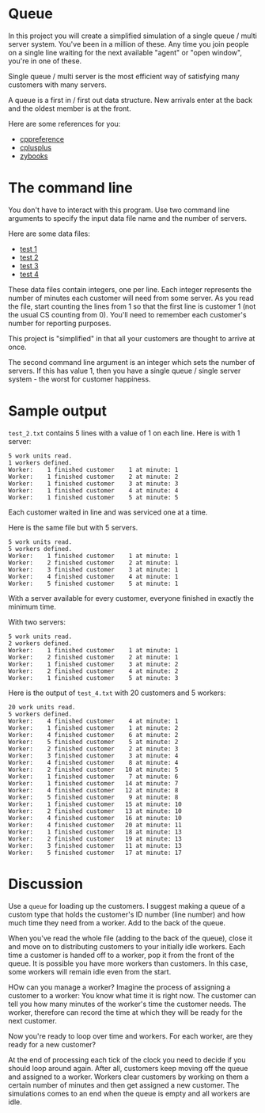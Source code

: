 # Queue

In this project you will create a simplified simulation of a single queue / multi server system. You've been in a million of these. Any time you join people on a single line waiting for the next available "agent" or "open window", you're in one of these.

Single queue / multi server is the most efficient way of satisfying many customers with many servers. 

A queue is a first in / first out data structure. New arrivals enter at the back and the oldest member is at the front.

Here are some references for you:

* [cppreference](http://en.cppreference.com/w/cpp/container/queue)
* [cplusplus](http://www.cplusplus.com/reference/queue/queue/)
* [zybooks](https://learn.zybooks.com/zybook/CARTHAGECSC1120KivolowitzSpring2018/chapter/14/section/6)

# The command line

You don't have to interact with this program. Use two command line arguments to specify the input data file name and the number of servers.

Here are some data files:

* [test 1](./test_1.txt)
* [test 2](./test_2.txt)
* [test 3](./test_3.txt)
* [test 4](./test_4.txt)

These data files contain integers, one per line. Each integer represents the number of minutes each customer will need from some server. As you read the file, start counting the lines from 1 so that the first line is customer 1 (not the usual CS counting from 0). You'll need to remember each customer's number for reporting purposes.

This project is "simplified" in that all your customers are thought to arrive at once.

The second command line argument is an integer which sets the number of servers. If this has value 1, then you have a single queue / single server system - the worst for customer happiness.

# Sample output

```test_2.txt``` contains 5 lines with a value of 1 on each line. Here is with 1 server:

```
5 work units read.
1 workers defined.
Worker:    1 finished customer    1 at minute: 1
Worker:    1 finished customer    2 at minute: 2
Worker:    1 finished customer    3 at minute: 3
Worker:    1 finished customer    4 at minute: 4
Worker:    1 finished customer    5 at minute: 5
```

Each customer waited in line and was serviced one at a time.

Here is the same file but with 5 servers.

```
5 work units read.
5 workers defined.
Worker:    1 finished customer    1 at minute: 1
Worker:    2 finished customer    2 at minute: 1
Worker:    3 finished customer    3 at minute: 1
Worker:    4 finished customer    4 at minute: 1
Worker:    5 finished customer    5 at minute: 1
```

With a server available for every customer, everyone finished in exactly the minimum time.

With two servers:

```
5 work units read.
2 workers defined.
Worker:    1 finished customer    1 at minute: 1
Worker:    2 finished customer    2 at minute: 1
Worker:    1 finished customer    3 at minute: 2
Worker:    2 finished customer    4 at minute: 2
Worker:    1 finished customer    5 at minute: 3
```

Here is the output of ```test_4.txt``` with 20 customers and 5 workers:

```
20 work units read.
5 workers defined.
Worker:    4 finished customer    4 at minute: 1
Worker:    1 finished customer    1 at minute: 2
Worker:    4 finished customer    6 at minute: 2
Worker:    5 finished customer    5 at minute: 2
Worker:    2 finished customer    2 at minute: 3
Worker:    3 finished customer    3 at minute: 4
Worker:    4 finished customer    8 at minute: 4
Worker:    2 finished customer   10 at minute: 5
Worker:    1 finished customer    7 at minute: 6
Worker:    1 finished customer   14 at minute: 7
Worker:    4 finished customer   12 at minute: 8
Worker:    5 finished customer    9 at minute: 8
Worker:    1 finished customer   15 at minute: 10
Worker:    2 finished customer   13 at minute: 10
Worker:    4 finished customer   16 at minute: 10
Worker:    4 finished customer   20 at minute: 11
Worker:    1 finished customer   18 at minute: 13
Worker:    2 finished customer   19 at minute: 13
Worker:    3 finished customer   11 at minute: 13
Worker:    5 finished customer   17 at minute: 17
```

# Discussion

Use a ```queue``` for loading up the customers. I suggest making a queue of a custom type that holds the customer's ID number (line number) and how much time they need from a worker. Add to the back of the queue. 

When you've read the whole file (adding to the back of the queue), close it and move on to distributing customers to your initially idle workers. Each time a customer is handed off to a worker, pop it from the front of the queue. It is possible you have more workers than customers. In this case, some workers will remain idle even from the start.

HOw can you manage a worker? Imagine the process of assigning a customer to a worker: You know what time it is right now. The customer can tell you how many minutes of the worker's time the customer needs. The worker, therefore can record the time at which they will be ready for the next customer.

Now you're ready to loop over time and workers. For each worker, are they ready for a new customer?

At the end of processing each tick of the clock you need to decide if you should loop around again. After all, customers keep moving off the queue and assigned to a worker. Workers clear customers by working on them a certain number of minutes and then get assigned a new customer. The simulations comes to an end when the queue is empty and all workers are idle.

